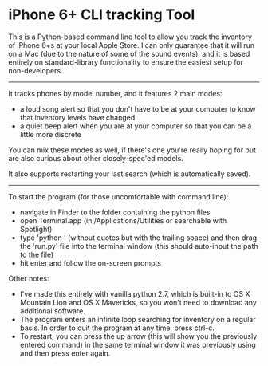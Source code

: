 # iPhone 6+ CLI tracking Tool

This is a Python-based command line tool to allow you track the inventory of iPhone 6+s at your local Apple Store. I can only guarantee that it will run on a Mac (due to the nature of some of the sound events), and it is based entirely on standard-library functionality to ensure the easiest setup for non-developers.

--------

It tracks phones by model number, and it features 2 main modes:
* a loud song alert so that you don't have to be at your computer to know that inventory levels have changed
* a quiet beep alert when you are at your computer so that you can be a little more discrete

You can mix these modes as well, if there's one you're really hoping for but are also curious about other closely-spec'ed models.

It also supports restarting your last search (which is automatically saved).

--------

To start the program (for those uncomfortable with command line):
* navigate in Finder to the folder containing the python files
* open Terminal.app (in /Applications/Utilities or searchable with Spotlight)
* type 'python ' (without quotes but with the trailing space) and then drag the 'run.py' file into the terminal window (this should auto-input the path to the file)
* hit enter and follow the on-screen prompts

Other notes:
* I've made this entirely with vanilla python 2.7, which is built-in to OS X Mountain Lion and OS X Mavericks, so you won't need to download any additional software.
* The program enters an infinite loop searching for inventory on a regular basis. In order to quit the program at any time, press ctrl-c.
* To restart, you can press the up arrow (this will show you the previously entered command) in the same terminal window it was previously using and then press enter again.